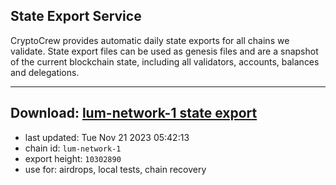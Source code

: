 ## State Export Service
CryptoCrew provides automatic daily state exports for all chains we validate. State export files can be used as genesis files and are a snapshot of the current blockchain state, including all validators, accounts, balances and delegations.

---
**Download: [lum-network-1 state export](https://dl.ccvalidators.com/SERVICE/lumnetwork/lum-network-1_export_10302890.json)**
---

- last updated: Tue Nov 21 2023 05:42:13
- chain id: `lum-network-1`
- export height: `10302890`
- use for: airdrops, local tests, chain recovery
